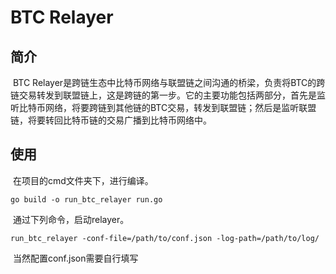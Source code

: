 # BTC Relayer

## 简介

​	BTC Relayer是跨链生态中比特币网络与联盟链之间沟通的桥梁，负责将BTC的跨链交易转发到联盟链上，这是跨链的第一步。它的主要功能包括两部分，首先是监听比特币网络，将要跨链到其他链的BTC交易，转发到联盟链；然后是监听联盟链，将要转回比特币链的交易广播到比特币网络中。

## 使用

​	在项目的cmd文件夹下，进行编译。

```shell
go build -o run_btc_relayer run.go 
```

​	通过下列命令，启动relayer。

```
run_btc_relayer -conf-file=/path/to/conf.json -log-path=/path/to/log/ 
```

​	当然配置conf.json需要自行填写

